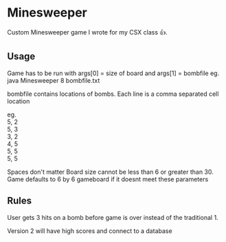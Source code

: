 # Minesweeper
Custom Minesweeper game I wrote for my CSX class :thumbsup:.

## Usage
Game has to be run with args[0] = size of board and args[1] = bombfile
eg.  java Minesweeper 8 bombfile.txt

bombfile contains locations of bombs. Each line is a comma separated cell location

eg.<br>
5, 2<br>
5, 3<br>
3, 2<br>
4, 5<br>
5, 5<br>
5,    5<br>

 Spaces don't matter
Board size cannot be less than 6 or greater than 30. 
Game defaults to 6 by 6 gameboard if it doesnt meet these parameters

## Rules
User gets 3 hits on a bomb before game is over instead of the traditional 1.

Version 2 will have high scores and connect to a database


